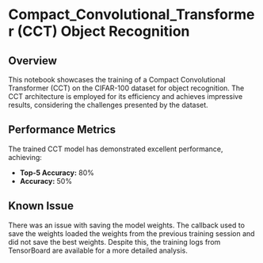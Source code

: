# Compact_Convolutional_Transformer (CCT) Object Recognition

## Overview

This notebook showcases the training of a Compact Convolutional Transformer (CCT) on the CIFAR-100 dataset for object recognition. The CCT architecture is employed for its efficiency and achieves impressive results, considering the challenges presented by the dataset.

## Performance Metrics

The trained CCT model has demonstrated excellent performance, achieving:

- **Top-5 Accuracy:** 80%
- **Accuracy:** 50%

## Known Issue

There was an issue with saving the model weights. The callback used to save the weights loaded the weights from the previous training session and did not save the best weights. Despite this, the training logs from TensorBoard are available for a more detailed analysis.

